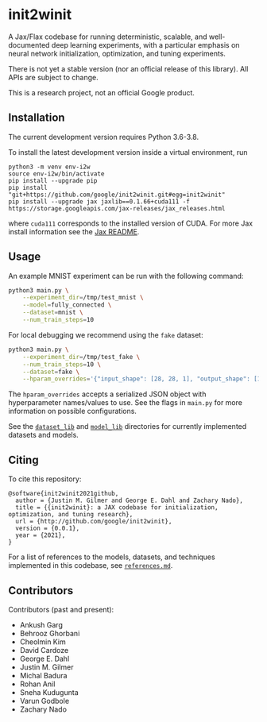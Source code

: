 # init2winit

A Jax/Flax codebase for running deterministic, scalable, and well-documented deep learning experiments, with a particular emphasis on neural network initialization, optimization, and tuning experiments.

There is not yet a stable version (nor an official release of this library).
All APIs are subject to change.

This is a research project, not an official Google product.


## Installation
The current development version requires Python 3.6-3.8.

To install the latest development version inside a virtual environment, run

```
python3 -m venv env-i2w
source env-i2w/bin/activate
pip install --upgrade pip
pip install "git+https://github.com/google/init2winit.git#egg=init2winit"
pip install --upgrade jax jaxlib==0.1.66+cuda111 -f https://storage.googleapis.com/jax-releases/jax_releases.html
```

where `cuda111` corresponds to the installed version of CUDA. For more Jax install information see the [Jax README](https://github.com/google/jax#installation).

## Usage

An example MNIST experiment can be run with the following command:

```sh
python3 main.py \
    --experiment_dir=/tmp/test_mnist \
    --model=fully_connected \
    --dataset=mnist \
    --num_train_steps=10
```

For local debugging we recommend using the `fake` dataset:

```sh
python3 main.py \
    --experiment_dir=/tmp/test_fake \
    --num_train_steps=10 \
    --dataset=fake \
    --hparam_overrides='{"input_shape": [28, 28, 1], "output_shape": [10]}'
```

The `hparam_overrides` accepts a serialized JSON object with hyperparameter names/values to use. See the flags in `main.py` for more information on possible configurations.

See the [`dataset_lib`](https://github.com/google/init2winit/tree/master/init2winit/dataset_lib) and [`model_lib`](https://github.com/google/init2winit/tree/master/init2winit/model_lib) directories for currently implemented datasets and models.


## Citing
To cite this repository:

```
@software{init2winit2021github,
  author = {Justin M. Gilmer and George E. Dahl and Zachary Nado},
  title = {{init2winit}: a JAX codebase for initialization, optimization, and tuning research},
  url = {http://github.com/google/init2winit},
  version = {0.0.1},
  year = {2021},
}
```

For a list of references to the models, datasets, and techniques implemented in this codebase, see [`references.md`](https://github.com/google/init2winit/tree/master/init2winit/references.md).


## Contributors
Contributors (past and present):

- Ankush Garg
- Behrooz Ghorbani
- Cheolmin Kim
- David Cardoze
- George E. Dahl
- Justin M. Gilmer
- Michal Badura
- Rohan Anil
- Sneha Kudugunta
- Varun Godbole
- Zachary Nado

